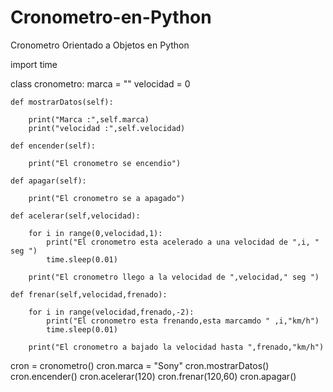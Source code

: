 # Cronometro-en-Python
Cronometro Orientado a Objetos en Python

import time

class cronometro:
    marca = ""
    velocidad = 0
    
    def mostrarDatos(self):
    
        print("Marca :",self.marca)
        print("velocidad :",self.velocidad)
        
    def encender(self):
    
        print("El cronometro se encendio")
        
    def apagar(self):
    
        print("El cronometro se a apagado")

    def acelerar(self,velocidad):
    
        for i in range(0,velocidad,1):
            print("El cronometro esta acelerado a una velocidad de ",i, " seg ")
            time.sleep(0.01)
            
        print("El cronometro llego a la velocidad de ",velocidad," seg ")

    def frenar(self,velocidad,frenado):
    
        for i in range(velocidad,frenado,-2):
            print("El cronometro esta frenando,esta marcamdo " ,i,"km/h")
            time.sleep(0.01)
            
        print("El cronometro a bajado la velocidad hasta ",frenado,"km/h")

cron = cronometro()
cron.marca = "Sony"
cron.mostrarDatos()
cron.encender()
cron.acelerar(120)
cron.frenar(120,60)
cron.apagar()

